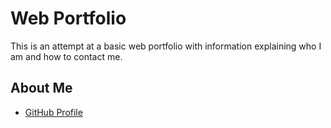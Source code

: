 # Web Portfolio
This is an attempt at a basic web portfolio with information explaining who I am and how to contact me.

## About Me
* [GitHub Profile](https://github.com/louisemacd) 
